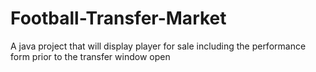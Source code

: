 # Football-Transfer-Market
 A java project that will display player for sale including the performance form prior to the transfer window open
